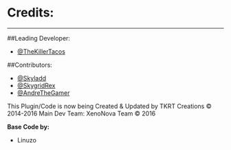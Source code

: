 # Credits:
****

##Leading Developer:
* [@TheKillerTacos](https://github.com/TheKillerTacos)

##Contributors:
* [@Skyladd](https://github.com/Skyladd)
* [@SkygridRex](https://github.com/SkygridRex)
* [@AndreTheGamer](https://github.com/AndreTheGamer)


This Plugin/Code is now being Created & Updated by TKRT Creations © 2014-2016 Main Dev Team: XenoNova Team © 2016

**Base Code by:**
* Linuzo

